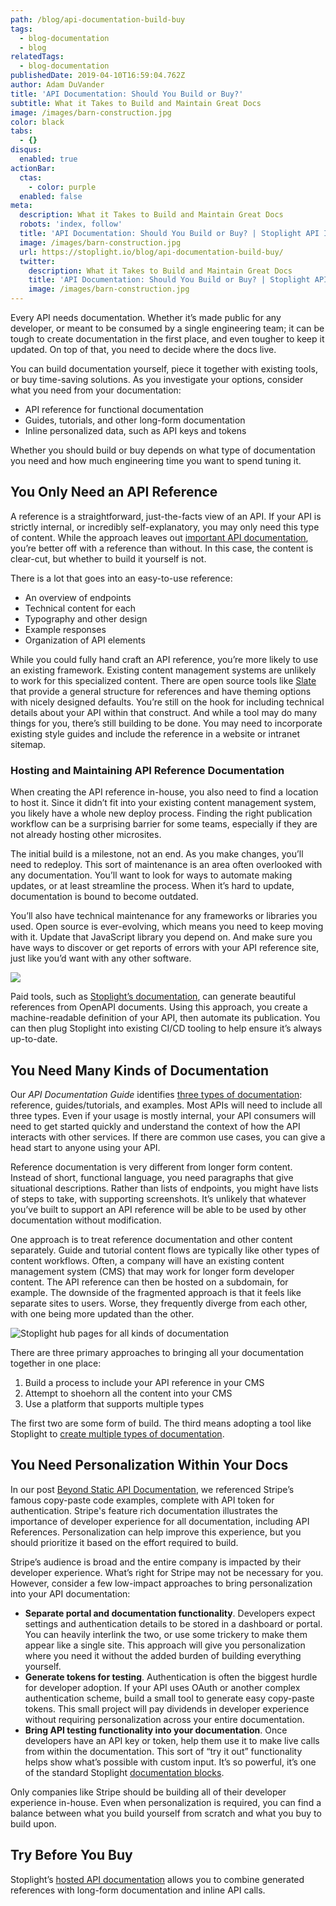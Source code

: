 ```yaml
---
path: /blog/api-documentation-build-buy
tags:
  - blog-documentation
  - blog
relatedTags:
  - blog-documentation
publishedDate: 2019-04-10T16:59:04.762Z
author: Adam DuVander
title: 'API Documentation: Should You Build or Buy?'
subtitle: What it Takes to Build and Maintain Great Docs
image: /images/barn-construction.jpg
color: black
tabs:
  - {}
disqus:
  enabled: true
actionBar:
  ctas:
    - color: purple
  enabled: false
meta:
  description: What it Takes to Build and Maintain Great Docs
  robots: 'index, follow'
  title: 'API Documentation: Should You Build or Buy? | Stoplight API Intersection'
  image: /images/barn-construction.jpg
  url: https://stoplight.io/blog/api-documentation-build-buy/
  twitter:
    description: What it Takes to Build and Maintain Great Docs
    title: 'API Documentation: Should You Build or Buy? | Stoplight API Intersection'
    image: /images/barn-construction.jpg
---
```


Every API needs documentation. Whether it’s made public for any developer, or meant to be consumed by a single engineering team; it can be tough to create documentation in the first place, and even tougher to keep it updated. On top of that, you need to decide where the docs live.

You can build documentation yourself, piece it together with existing tools, or buy time-saving solutions. As you investigate your options, consider what you need from your documentation:

- API reference for functional documentation
- Guides, tutorials, and other long-form documentation
- Inline personalized data, such as API keys and tokens

Whether you should build or buy depends on what type of documentation you need and how much engineering time you want to spend tuning it.

## You Only Need an API Reference

A reference is a straightforward, just-the-facts view of an API. If your API is strictly internal, or incredibly self-explanatory, you may only need this type of content. While the approach leaves out [important API documentation](https://stoplight.io/blog/missing-api-documentation/), you’re better off with a reference than without. In this case, the content is clear-cut, but whether to build it yourself is not.

There is a lot that goes into an easy-to-use reference:

- An overview of endpoints
- Technical content for each
- Typography and other design
- Example responses
- Organization of API elements

While you could fully hand craft an API reference, you’re more likely to use an existing framework. Existing content management systems are unlikely to work for this specialized content. There are open source tools like [Slate](https://github.com/lord/slate) that provide a general structure for references and have theming options with nicely designed defaults. You’re still on the hook for including technical details about your API within that construct. And while a tool may do many things for you, there’s still building to be done. You may need to incorporate existing style guides and include the reference in a website or intranet sitemap.

### Hosting and Maintaining API Reference Documentation

When creating the API reference in-house, you also need to find a location to host it. Since it didn’t fit into your existing content management system, you likely have a whole new deploy process. Finding the right publication workflow can be a surprising barrier for some teams, especially if they are not already hosting other microsites.

The initial build is a milestone, not an end. As you make changes, you’ll need to redeploy. This sort of maintenance is an area often overlooked with any documentation. You’ll want to look for ways to automate making updates, or at least streamline the process. When it’s hard to update, documentation is bound to become outdated.

You’ll also have technical maintenance for any frameworks or libraries you used. Open source is ever-evolving, which means you need to keep moving with it. Update that JavaScript library you depend on. And make sure you have ways to discover or get reports of errors with your API reference site, just like you’d want with any other software.

![](/images/documentation-design-guide.png)

Paid tools, such as [Stoplight’s documentation](https://stoplight.io/documentation/), can generate beautiful references from OpenAPI documents. Using this approach, you create a machine-readable definition of your API, then automate its publication. You can then plug Stoplight into existing CI/CD tooling to help ensure it’s always up-to-date.

## You Need Many Kinds of Documentation

Our _API Documentation Guide_ identifies [three types of documentation](https://stoplight.io/api-documentation-guide/basics/): reference, guides/tutorials, and examples. Most APIs will need to include all three types. Even if your usage is mostly internal, your API consumers will need to get started quickly and understand the context of how the API interacts with other services. If there are common use cases, you can give a head start to anyone using your API.

Reference documentation is very different from longer form content. Instead of short, functional language, you need paragraphs that give situational descriptions. Rather than lists of endpoints, you might have lists of steps to take, with supporting screenshots. It’s unlikely that whatever you’ve built to support an API reference will be able to be used by other documentation without modification.

One approach is to treat reference documentation and other content separately. Guide and tutorial content flows are typically like other types of content workflows. Often, a company will have an existing content management system (CMS) that may work for longer form developer content. The API reference can then be hosted on a subdomain, for example. The downside of the fragmented approach is that it feels like separate sites to users. Worse, they frequently diverge from each other, with one being more updated than the other.

![Stoplight hub pages for all kinds of documentation](/images/hubs-create-subpage.gif)

There are three primary approaches to bringing all your documentation together in one place:

1. Build a process to include your API reference in your CMS
2. Attempt to shoehorn all the content into your CMS
3. Use a platform that supports multiple types

The first two are some form of build. The third means adopting a tool like Stoplight to [create multiple types of documentation](https://docs.stoplight.io/documentation/getting-started/subpages).

## You Need Personalization Within Your Docs

In our post [Beyond Static API Documentation](https://stoplight.io/blog/beyond-static-documentation/), we referenced Stripe’s famous copy-paste code examples, complete with API token for authentication. Stripe's feature rich documentation illustrates the importance of developer experience for all documentation, including API References. Personalization can help improve this experience, but you should prioritize it based on the effort required to build.

Stripe’s audience is broad and the entire company is impacted by their developer experience. What’s right for Stripe may not be necessary for you. However, consider a few low-impact approaches to bring personalization into your API documentation:

- **Separate portal and documentation functionality**. Developers expect settings and authentication details to be stored in a dashboard or portal. You can heavily interlink the two, or use some trickery to make them appear like a single site. This approach will give you personalization where you need it without the added burden of building everything yourself.
- **Generate tokens for testing**. Authentication is often the biggest hurdle for developer adoption. If your API uses OAuth or another complex authentication scheme, build a small tool to generate easy copy-paste tokens. This small project will pay dividends in developer experience without requiring personalization across your entire documentation.
- **Bring API testing functionality into your documentation**. Once developers have an API key or token, help them use it to make live calls from within the documentation. This sort of “try it out” functionality helps show what’s possible with custom input. It’s so powerful, it’s one of the standard Stoplight [documentation blocks](https://docs.stoplight.io/documentation/blocks).

Only companies like Stripe should be building all of their developer experience in-house. Even when personalization is required, you can find a balance between what you build yourself from scratch and what you buy to build upon.

## Try Before You Buy

Stoplight’s [hosted API documentation](https://stoplight.io/documentation/) allows you to combine generated references with long-form documentation and inline API calls.
